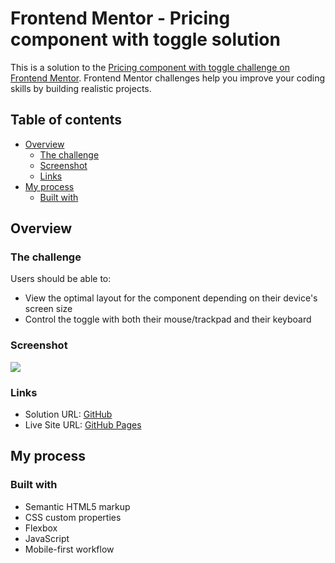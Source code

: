 # Frontend Mentor - Pricing component with toggle solution

This is a solution to the [Pricing component with toggle challenge on Frontend Mentor](https://www.frontendmentor.io/challenges/pricing-component-with-toggle-8vPwRMIC). Frontend Mentor challenges help you improve your coding skills by building realistic projects. 

## Table of contents

- [Overview](#overview)
  - [The challenge](#the-challenge)
  - [Screenshot](#screenshot)
  - [Links](#links)
- [My process](#my-process)
  - [Built with](#built-with)
  
## Overview

### The challenge

Users should be able to:

- View the optimal layout for the component depending on their device's screen size
- Control the toggle with both their mouse/trackpad and their keyboard
### Screenshot

![](./screenshot/desktop-shot.png)
### Links

- Solution URL: [GitHub](https://github.com/cah90/pricing-component-with-toggle-master)
- Live Site URL: [GitHub Pages](#)

## My process

### Built with

- Semantic HTML5 markup
- CSS custom properties
- Flexbox
- JavaScript
- Mobile-first workflow


